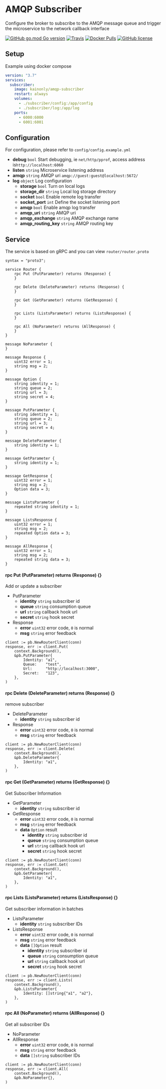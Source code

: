 # AMQP Subscriber

Configure the broker to subscribe to the AMQP message queue and trigger the microservice to the network callback interface

[![GitHub go.mod Go version](https://img.shields.io/github/go-mod/go-version/kainonly/amqp-subscriber?style=flat-square)](https://github.com/kainonly/amqp-subscriber)
[![Travis](https://img.shields.io/travis/kainonly/amqp-subscriber?style=flat-square)](https://www.travis-ci.org/kainonly/amqp-subscriber)
[![Docker Pulls](https://img.shields.io/docker/pulls/kainonly/amqp-subscriber.svg?style=flat-square)](https://hub.docker.com/r/kainonly/amqp-subscriber)
[![GitHub license](https://img.shields.io/badge/license-MIT-blue.svg?style=flat-square)](https://raw.githubusercontent.com/kainonly/amqp-subscriber/master/LICENSE)

## Setup

Example using docker compose

```yaml
version: "3.7"
services: 
  subscriber:
    image: kainonly/amqp-subscriber
    restart: always
    volumes:
      - ./subscriber/config:/app/config
      - ./subscriber/log:/app/log
    ports:
      - 6000:6000
      - 6001:6001
```

## Configuration

For configuration, please refer to `config/config.example.yml`

- **debug** `bool` Start debugging, ie `net/http/pprof`, access address is`http://localhost:6060`
- **listen** `string` Microservice listening address
- **amqp** `string` AMQP uri `amqp://guest:guest@localhost:5672/`
- **log** `object` Log configuration
    - **storage** `bool` Turn on local logs
    - **storage_dir** `string` Local log storage directory
    - **socket** `bool` Enable remote log transfer
    - **socket_port** `int` Define the socket listening port
    - **amqp** `bool` Enable amqp log transfer
    - **amqp_uri** `string` AMQP uri
    - **amqp_exchange** `string` AMQP exchange name
    - **amqp_routing_key** `string` AMQP routing key
    
## Service

The service is based on gRPC and you can view `router/router.proto`

```
syntax = "proto3";

service Router {
    rpc Put (PutParameter) returns (Response) {
    }

    rpc Delete (DeleteParameter) returns (Response) {
    }

    rpc Get (GetParameter) returns (GetResponse) {
    }

    rpc Lists (ListsParameter) returns (ListsResponse) {
    }

    rpc All (NoParameter) returns (AllResponse) {
    }
}

message NoParameter {
}

message Response {
    uint32 error = 1;
    string msg = 2;
}

message Option {
    string identity = 1;
    string queue = 2;
    string url = 3;
    string secret = 4;
}

message PutParameter {
    string identity = 1;
    string queue = 2;
    string url = 3;
    string secret = 4;
}

message DeleteParameter {
    string identity = 1;
}

message GetParameter {
    string identity = 1;
}

message GetResponse {
    uint32 error = 1;
    string msg = 2;
    Option data = 3;
}

message ListsParameter {
    repeated string identity = 1;
}

message ListsResponse {
    uint32 error = 1;
    string msg = 2;
    repeated Option data = 3;
}

message AllResponse {
    uint32 error = 1;
    string msg = 2;
    repeated string data = 3;
}
```

#### rpc Put (PutParameter) returns (Response) {}

Add or update a subscriber

- PutParameter
  - **identity** `string` subscriber id
  - **queue** `string` consumption queue
  - **url** `string` callback hook url
  - **secret** `string` hook secret
- Response
  - **error** `uint32` error code, `0` is normal
  - **msg** `string` error feedback

```golang
client := pb.NewRouterClient(conn)
response, err := client.Put(
    context.Background(),
    &pb.PutParameter{
        Identity: "a1",
        Queue:    "test",
        Url:      "http://localhost:3000",
        Secret:   "123",
    },
)
```

#### rpc Delete (DeleteParameter) returns (Response) {}

remove subscriber

- DeleteParameter
  - **identity** `string` subscriber id
- Response
  - **error** `uint32` error code, `0` is normal
  - **msg** `string` error feedback

```golang
client := pb.NewRouterClient(conn)
response, err := client.Delete(
    context.Background(),
    &pb.DeleteParameter{
        Identity: "a1",
    },
)
```

#### rpc Get (GetParameter) returns (GetResponse) {}

Get Subscriber Information

- GetParameter
  - **identity** `string` subscriber id
- GetResponse
  - **error** `uint32` error code, `0` is normal
  - **msg** `string` error feedback
  - **data** `Option` result
    - **identity** `string` subscriber id
    - **queue** `string` consumption queue
    - **url** `string` callback hook url
    - **secret** `string` hook secret

```golang
client := pb.NewRouterClient(conn)
response, err := client.Get(
    context.Background(),
    &pb.GetParameter{
        Identity: "a1",
    },
)
```

#### rpc Lists (ListsParameter) returns (ListsResponse) {}

Get subscriber information in batches

- ListsParameter
  - **identity** `string` subscriber IDs
- ListsResponse
  - **error** `uint32` error code, `0` is normal
  - **msg** `string` error feedback
  - **data** `[]Option` result
    - **identity** `string` subscriber id
    - **queue** `string` consumption queue
    - **url** `string` callback hook url
    - **secret** `string` hook secret 

```golang
client := pb.NewRouterClient(conn)
response, err := client.Lists(
    context.Background(),
    &pb.ListsParameter{
        Identity: []string{"a1", "a2"},
    },
)
```

#### rpc All (NoParameter) returns (AllResponse) {}

Get all subscriber IDs

- NoParameter
- AllResponse
  - **error** `uint32` error code, `0` is normal
  - **msg** `string` error feedback
  - **data** `[]string` subscriber IDs

```golang
client := pb.NewRouterClient(conn)
response, err := client.All(
    context.Background(),
    &pb.NoParameter{},
)
```